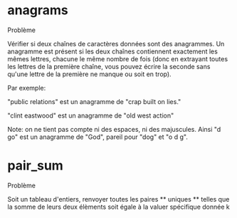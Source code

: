# anagrams

Problème

Vérifier si deux chaînes de caractères données sont des anagrammes. Un anagramme est présent si les deux chaînes contiennent exactement les mêmes lettres, chacune le même nombre de fois (donc en extrayant toutes les lettres de la première chaîne, vous pouvez écrire la seconde sans qu'une lettre de la première ne manque ou soit en trop).

Par exemple:

"public relations" est un anagramme de "crap built on lies."

"clint eastwood" est un anagramme de "old west action"

Note: on ne tient pas compte ni des espaces, ni des majuscules. Ainsi "d go" est un anagramme de "God", pareil pour "dog" et "o d g".

# pair_sum

Problème

Soit un tableau d'entiers, renvoyer toutes les paires ** uniques ** telles que la somme de leurs deux élèments soit égale à la valuer spécifique donnée k